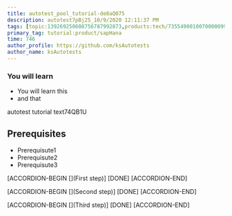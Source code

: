 ```yaml
---
title: autotest_pool_tutorial-de8aQ075
description: autotest7pBj25_10/9/2020 12:11:37 PM
tags: [topic:139269250608756787992873,products:tech/73554900100700000996,tutorial:experience/advanced]
primary_tag: tutorial:product/sapHana
time: 746
author_profile: https://github.com/ksAutotests
author_name: ksAutotests
---
```

### You will learn
- You will learn this
- and that

autotest tutorial text74QB1U

## Prerequisites
- Prerequisute1
- Prerequisute2
- Prerequisute3

[ACCORDION-BEGIN [](First step)]
[DONE]
[ACCORDION-END]

[ACCORDION-BEGIN [](Second step)]
[DONE]
[ACCORDION-END]

[ACCORDION-BEGIN [](Third step)]
[DONE]
[ACCORDION-END]

